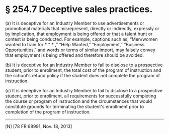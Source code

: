 # § 254.7   Deceptive sales practices.

(a) It is deceptive for an Industry Member to use advertisements or promotional materials that misrepresent, directly or indirectly, expressly or by implication, that employment is being offered or that a talent hunt or contest is being conducted. For example, captions such as, “Men/women wanted to train for * * * ,” “Help Wanted,” “Employment,” “Business Opportunities,” and words or terms of similar import, may falsely convey that employment is being offered and therefore should be avoided.


(b) It is deceptive for an Industry Member to fail to disclose to a prospective student, prior to enrollment, the total cost of the program of instruction and the school's refund policy if the student does not complete the program of instruction.


(c) It is deceptive for an Industry Member to fail to disclose to a prospective student, prior to enrollment, all requirements for successfully completing the course or program of instruction and the circumstances that would constitute grounds for terminating the student's enrollment prior to completion of the program of instruction.



---

[N] [78 FR 68991, Nov. 18, 2013]






